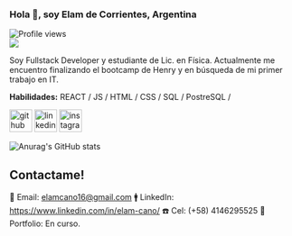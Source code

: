 ### Hola 👋, soy Elam de Corrientes, Argentina 
![Profile views](https://gpvc.arturio.dev/ElamCano)  
![](https://i.pinimg.com/564x/cf/44/d7/cf44d7919ee7114ea47fd2f83fdc86b4.jpg)

Soy Fullstack Developer y estudiante de Lic. en Física. Actualmente me encuentro finalizando el bootcamp de Henry y en búsqueda de mi primer trabajo en IT.

**Habilidades:**  REACT / JS / HTML / CSS / SQL / PostreSQL / 



[<img src='https://cdn.jsdelivr.net/npm/simple-icons@3.0.1/icons/github.svg' alt='github' height='40'>](https://github.com/ElamCano)  [<img src='https://cdn.jsdelivr.net/npm/simple-icons@3.0.1/icons/linkedin.svg' alt='linkedin' height='40'>](https://www.linkedin.com/in/https://www.linkedin.com/in/elam-cano//)  [<img src='https://cdn.jsdelivr.net/npm/simple-icons@3.0.1/icons/instagram.svg' alt='instagram' height='40'>](https://www.instagram.com/https://www.instagram.com/elam_cano//)  


![Anurag's GitHub stats](https://github-readme-stats.vercel.app/api?username=ElamCano&show_icons=true&theme=darcula)

## Contactame!
📩 Email: elamcano16@gmail.com
🚹 LinkedIn: https://www.linkedin.com/in/elam-cano/
☎️ Cel: (+58) 4146295525
🚀 Portfolio: En curso.
